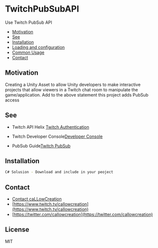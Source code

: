 TwitchPubSubAPI
=======================

Use Twitch PubSub API

<!-- TOC -->

- [Motivation](#motivation)
- [See](#see)
- [Installation](#installation)
- [Loading and configuration](#loading-and-configuration)
- [Common Usage](#common-usage)
- [Contact](#contact)

<!-- /TOC -->

## Motivation

Creating a Unity Asset to allow Unity developers to make interactive projects that allow viewers in a Twitch chat room to manipulate the game/application.
Add to the above statement this project adds PubSub access

## See
- Twitch API Helix [Twitch Authentication](https://dev.twitch.tv/docs/authentication)

- Twitch Developer Console[Developer Console](https://dev.twitch.tv/console)

- PubSub Guide[Twitch PubSub](https://dev.twitch.tv/console)

## Installation
```sh
C# Solusion - Download and include in your peoject
```

## Contact
- [Contact caLLowCreation](http://callowcreation.com/home/contact-us/)
- [https://www.twitch.tv/callowcreation](https://www.twitch.tv/callowcreation)
- [https://twitter.com/callowcreation](https://twitter.com/callowcreation)

## License

MIT